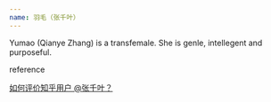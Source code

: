 ```yaml
---
name: 羽毛（张千叶）
---
```


Yumao (Qianye Zhang) is a transfemale. She is genle, intellegent and purposeful.

reference

[如何评价知乎用户 @张千叶？](https://www.zhihu.com/question/284818437)

